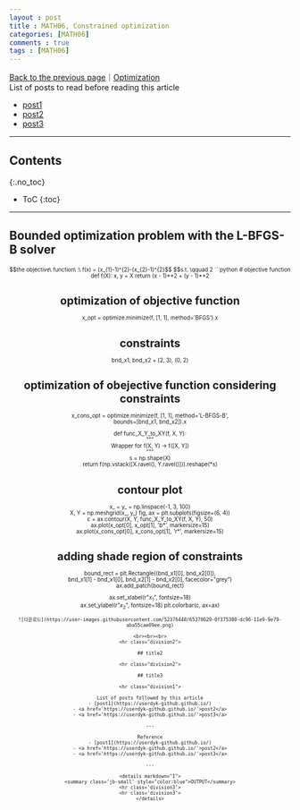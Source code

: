 ```yaml
---
layout : post
title : MATH06, Constrained optimization
categories: [MATH06]
comments : true
tags : [MATH06]
---
```

[Back to the previous page](https://userdyk-github.github.io/Study.html)｜[Optimization](https://userdyk-github.github.io/math06/MATH06-Contents.html) <br>
List of posts to read before reading this article
- <a href='https://userdyk-github.github.io/'>post1</a>
- <a href='https://userdyk-github.github.io/'>post2</a>
- <a href='https://userdyk-github.github.io/'>post3</a>

---

## Contents
{:.no_toc}

* ToC
{:toc}

<hr class="division1">

## **Bounded optimization problem with the L-BFGS-B solver**
<div style="font-size: 70%; text-align: center;">
    $$the objective\ function\ :\ f(x) = (x_{1}-1)^{2}-(x_{2}-1)^{2}$$
    $$s.t. \qquad 2<x_{1}<3,\ 0 \le x_{2} \le 2$$
</div>
```python
# objective function
def f(X):   
    x, y = X   
    return (x - 1)**2 + (y - 1)**2 

# optimization of objective function
x_opt = optimize.minimize(f, [1, 1], method='BFGS').x 

# constraints
bnd_x1, bnd_x2 = (2, 3), (0, 2) 

# optimization of obejective function considering constraints
x_cons_opt = optimize.minimize(f, [1, 1], method='L-BFGS-B',   
                               bounds=[bnd_x1, bnd_x2]).x 


def func_X_Y_to_XY(f, X, Y):   
    """   
    Wrapper for f(X, Y) -> f([X, Y])   
    """  
    s = np.shape(X)  
    return f(np.vstack([X.ravel(), Y.ravel()])).reshape(*s) 


# contour plot
x_ = y_ = np.linspace(-1, 3, 100)   
X, Y = np.meshgrid(x_, y_)
fig, ax = plt.subplots(figsize=(6, 4))   
c = ax.contour(X, Y, func_X_Y_to_XY(f, X, Y), 50)   
ax.plot(x_opt[0], x_opt[1], 'b*', markersize=15)   
ax.plot(x_cons_opt[0], x_cons_opt[1], 'r*', markersize=15)  

# adding shade region of constraints
bound_rect = plt.Rectangle((bnd_x1[0], bnd_x2[0]),    
                           bnd_x1[1] - bnd_x1[0], bnd_x2[1] -  bnd_x2[0], facecolor="grey")   
ax.add_patch(bound_rect)    

ax.set_xlabel(r"$x_1$", fontsize=18)    
ax.set_ylabel(r"$x_2$", fontsize=18) 
plt.colorbar(c, ax=ax)
```
![다운로드](https://user-images.githubusercontent.com/52376448/65370629-0f375380-dc96-11e9-9e79-aba55cae09ee.png)

<br><br><br>
<hr class="division2">

## title2

<hr class="division2">

## title3

<hr class="division1">

List of posts followed by this article
- [post1](https://userdyk-github.github.io/)
- <a href='https://userdyk-github.github.io/'>post2</a>
- <a href='https://userdyk-github.github.io/'>post3</a>

---

Reference
- [post1](https://userdyk-github.github.io/)
- <a href='https://userdyk-github.github.io/'>post2</a>
- <a href='https://userdyk-github.github.io/'>post3</a>

---

<details markdown="1">
<summary class='jb-small' style="color:blue">OUTPUT</summary>
<hr class='division3'>
<hr class='division3'>
</details>

